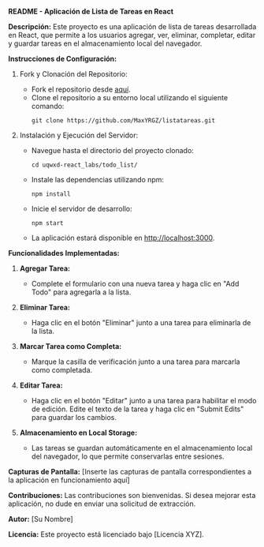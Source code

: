 **README - Aplicación de Lista de Tareas en React**

**Descripción:**
Este proyecto es una aplicación de lista de tareas desarrollada en React, que permite a los usuarios agregar, ver, eliminar, completar, editar y guardar tareas en el almacenamiento local del navegador.

**Instrucciones de Configuración:**
1. Fork y Clonación del Repositorio:
   - Fork el repositorio desde [aquí](https://github.com/MaxYRGZ/listatareas.git).
   - Clone el repositorio a su entorno local utilizando el siguiente comando:
     ```
     git clone https://github.com/MaxYRGZ/listatareas.git
     ```

2. Instalación y Ejecución del Servidor:
   - Navegue hasta el directorio del proyecto clonado:
     ```
     cd uqwxd-react_labs/todo_list/
     ```
   - Instale las dependencias utilizando npm:
     ```
     npm install
     ```
   - Inicie el servidor de desarrollo:
     ```
     npm start
     ```
   - La aplicación estará disponible en [http://localhost:3000](http://localhost:3000).

**Funcionalidades Implementadas:**
1. **Agregar Tarea:**
   - Complete el formulario con una nueva tarea y haga clic en "Add Todo" para agregarla a la lista.

2. **Eliminar Tarea:**
   - Haga clic en el botón "Eliminar" junto a una tarea para eliminarla de la lista.

3. **Marcar Tarea como Completa:**
   - Marque la casilla de verificación junto a una tarea para marcarla como completada.

4. **Editar Tarea:**
   - Haga clic en el botón "Editar" junto a una tarea para habilitar el modo de edición. Edite el texto de la tarea y haga clic en "Submit Edits" para guardar los cambios.

5. **Almacenamiento en Local Storage:**
   - Las tareas se guardan automáticamente en el almacenamiento local del navegador, lo que permite conservarlas entre sesiones.

**Capturas de Pantalla:**
[Inserte las capturas de pantalla correspondientes a la aplicación en funcionamiento aquí]

**Contribuciones:**
Las contribuciones son bienvenidas. Si desea mejorar esta aplicación, no dude en enviar una solicitud de extracción.

**Autor:**
[Su Nombre]

**Licencia:**
Este proyecto está licenciado bajo [Licencia XYZ].
